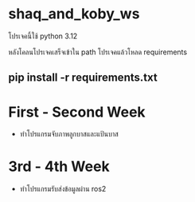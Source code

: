 # shaq_and_koby_ws

โปรเจคนี้ใช้ python 3.12

หลังโคลนโปรเจคเสร็จเข้าใน path โปรเจคแล้วโหลด requirements
## pip install -r requirements.txt

# First - Second Week 
- ทำโปรแกรมจับภาพลูกบาสและแป้นบาส

# 3rd - 4th Week 
- ทำโปรแกรมรับส่งข้อมูลผ่าน ros2 